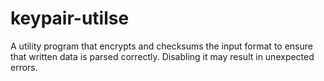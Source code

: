 # keypair-utilse

A utility program that encrypts and checksums the input format to ensure that written data is parsed correctly. Disabling it may result in unexpected errors.